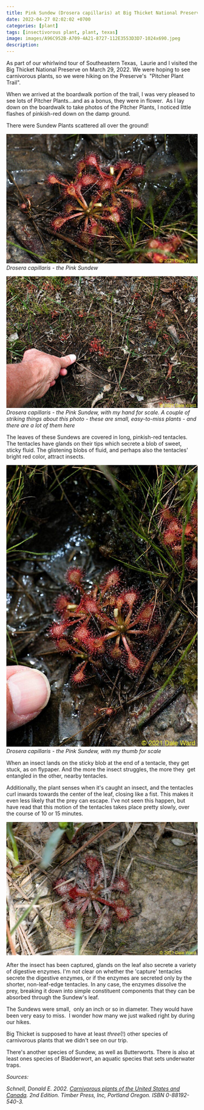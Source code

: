 ```yaml
---
title: Pink Sundew (Drosera capillaris) at Big Thicket National Preserve
date: 2022-04-27 02:02:02 +0700
categories: [plant]
tags: [insectivorous plant, plant, texas]
image: images/A96C952B-A709-4A21-8727-112E3553D3D7-1024x690.jpeg
description:
---
```


As part of our whirlwind tour of Southeastern Texas,  Laurie and I visited the Big Thicket National Preserve on March 29, 2022. We were hoping to see carnivorous plants, so we were hiking on the Preserve's  "Pitcher Plant Trail".

When we arrived at the boardwalk portion of the trail, I was very pleased to see lots of Pitcher Plants...and as a bonus, they were in flower.  As I lay down on the boardwalk to take photos of the Pitcher Plants, I noticed little flashes of pinkish-red down on the damp ground.

There were Sundew Plants scattered all over the ground!

![picture](images/A96C952B-A709-4A21-8727-112E3553D3D7-1024x690.jpeg)
*_Drosera capillaris_ - the Pink Sundew*



![picture](images/041F7668-429C-4865-9BE1-9F165B678FEB-1024x704.jpeg)
*_Drosera capillaris_ - the Pink Sundew, with my hand for scale. A couple of striking things about this photo - these are small, easy-to-miss plants - and there are a _lot_ of them here*


The leaves of these Sundews are covered in long, pinkish-red tentacles. The tentacles have glands on their tips which secrete a blob of sweet, sticky fluid. The glistening blobs of fluid, and perhaps also the tentacles' bright red color, attract insects.

![picture](images/8E13E14A-E573-44D7-93C3-89B8B0FF47D9-698x1024.jpeg)
*_Drosera capillaris_ - the Pink Sundew, with my thumb for scale*

When an insect lands on the sticky blob at the end of a tentacle, they get stuck, as on flypaper. And the more the insect struggles, the more they  get entangled in the other, nearby tentacles.

Additionally, the plant senses when it's caught an insect, and the tentacles curl inwards towards the center of the leaf, closing like a fist. This makes it even less likely that the prey can escape. I've not seen this happen, but have read that this motion of the tentacles takes place pretty slowly, over the course of 10 or 15 minutes.

[![](images/EFBF14C3-F0E6-4352-988E-F223D91ED4FA-1024x713.jpeg)](https://tightloop.com/blog/wp-content/uploads/2022/04/EFBF14C3-F0E6-4352-988E-F223D91ED4FA.jpeg)

After the insect has been captured, glands on the leaf also secrete a variety of digestive enzymes. I'm not clear on whether the 'capture' tentacles secrete the digestive enzymes, or if the enzymes are secreted only by the shorter, non-leaf-edge tentacles. In any case, the enzymes dissolve the prey, breaking it down into simple constituent components that they can be absorbed through the Sundew's leaf.

The Sundews were small,  only an inch or so in diameter. They would have been very easy to miss.  I wonder how many we just walked right by during our hikes.

Big Thicket is supposed to have at least _three_(!) other species of carnivorous plants that we didn't see on our trip.

There's another species of Sundew, as well as Butterworts. There is also at least ones species of Bladderwort, an aquatic species that sets underwater traps.

_Sources:_

_Schnell, Donald E. 2002. [Carnivorous plants of the United States and Canada](https://www.amazon.com/Carnivorous-Plants-United-States-Canada/dp/1604691085). 2nd Edition. Timber Press, Inc, Portland Oregon. ISBN 0-88192-540-3._
